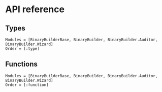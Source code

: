# API reference

## Types
```@autodocs
Modules = [BinaryBuilderBase, BinaryBuilder, BinaryBuilder.Auditor, BinaryBuilder.Wizard]
Order = [:type]
```

## Functions
```@autodocs
Modules = [BinaryBuilderBase, BinaryBuilder, BinaryBuilder.Auditor, BinaryBuilder.Wizard]
Order = [:function]
```
